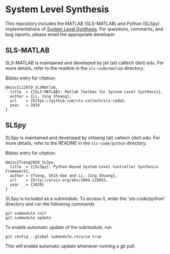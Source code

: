 # System Level Synthesis
This repository includes the MATLAB (SLS-MATLAB) and Python (SLSpy) implementations of [System Level Synthesis](https://arxiv.org/abs/1904.01634). For questions, comments, and bug reports, please email the appropriate developer.

## SLS-MATLAB
SLS-MATLAB is maintained and developed by jsli (at) caltech (dot) edu. For more details, refer to the readme in the `sls-code/matlab` directory.

Bibtex entry for citation:

    @misc{Li2019_SLSMatlab,   
      title  = {{SLS-MATLAB}: Matlab Toolbox for System Level Synthesis},   
      author = {Li, Jing Shuang},   
      url    = {https://github.com/sls-caltech/sls-code},   
      year   = 2019   
    }

## SLSpy
SLSpy is maintained and developed by shtseng (at) caltech (dot) edu. For more details, refer to the README in the `sls-code/python` directory.

Bibtex entry for citation:

    @misc{Tseng2020_SLSpy,   
      title  = {{SLSpy}: Python-Based System-Level Controller Synthesis Framework},   
      author = {Tseng, Shih-Hao and Li, Jing Shuang},   
      url    = {http://arxiv.org/abs/2004.12565},   
      year   = {2020}   
    }   

SLSpy is included as a submodule. To access it, enter the 'sls-code/python' directory and run the following commands

    git submodule init
    git submodule update 

To enable automatic update of the submodule, run

    git config --global submodule.recurse true

This will enable automatic update whenever running a git pull.